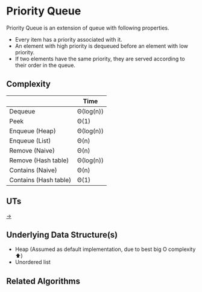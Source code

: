 # Priority Queue

Priority Queue is an extension of queue with following properties.

* Every item has a priority associated with it.
* An element with high priority is dequeued before an element with low priority.
* If two elements have the same priority, they are served according to their order in the queue.

## Complexity

|                       | Time      |
| ---                   | ---       |
| Dequeue               | Θ(log(n)) |
| Peek                  | Θ(1)      |
| Enqueue (Heap)        | Θ(log(n)) |
| Enqueue (List)        | Θ(n)      |
| Remove (Naive)        | Θ(n)      |
| Remove (Hash table)   | Θ(log(n)) |
| Contains (Naive)      | Θ(n)      |
| Contains (Hash table) | Θ(1)      |

## UTs

[->](https://github.com/EugeneBuryak/Practice/blob/master/DataStructures/UTs/Queue/PriorityQueueUTs.cs)

## Underlying Data Structure(s)

* Heap (Assumed as default implementation, due to best big O complexity ⬆️)
* Unordered list

## Related Algorithms
